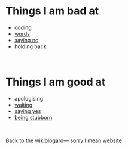 # Things I am bad at

- [coding](https://www.todepond.com/wikiblogarden/coding/)
- [words](https://www.todepond.com/wikiblogarden/art/voice/finding/words/)
- [saying no](https://www.todepond.com/wikiblogarden/blending/everything/saying/no/)
- holding back

<br>

# Things I am good at

- apologising
- [waiting](https://www.todepond.com/wikiblogarden/art/why-bother/)
- [saying yes](https://www.todepond.com/wikiblogarden/blending/everything/saying/yes/)
- [being stubborn](https://www.todepond.com/wikiblogarden/scrappy-fiddles/sharing/normalising/live/)

<br>

Back to the [wikiblogard— sorry I mean website](/wikiblogarden)
